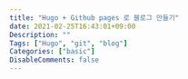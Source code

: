 ```yaml
---
title: "Hugo + Github pages 로 블로그 만들기"
date: 2021-02-25T16:43:01+09:00
Description: ""
Tags: ["Hugo", "git", "blog"]
Categories: ["basic"]
DisableComments: false
---
```

